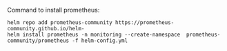 Command to install prometheus:
```
helm repo add prometheus-community https://prometheus-community.github.io/helm-
helm install prometheus -n monitoring --create-namespace  prometheus-community/prometheus -f helm-config.yml
```